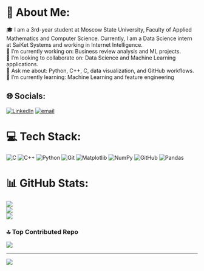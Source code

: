 # 💫 About Me:
🎓 I am a 3rd-year student at Moscow State University, Faculty of Applied Mathematics and Computer Science. Currently, I am a Data Science intern at SaiKet Systems and working in Internet Intelligence.<br>🎯 I’m currently working on: Business review analysis and ML projects.<br>🤝 I’m looking to collaborate on: Data Science and Machine Learning applications.<br>💬 Ask me about: Python, C++, C, data visualization, and GitHub workflows.<br>🌱 I’m currently learning: Machine Learning and feature engineering


## 🌐 Socials:
[![LinkedIn](https://img.shields.io/badge/LinkedIn-%230077B5.svg?logo=linkedin&logoColor=white)](https://linkedin.com/in/ibragim-abbasov-809819298) [![email](https://img.shields.io/badge/Email-D14836?logo=gmail&logoColor=white)](mailto:ibragimabbasov05@gmail.com) 

# 💻 Tech Stack:
![C](https://img.shields.io/badge/c-%2300599C.svg?style=flat&logo=c&logoColor=white) ![C++](https://img.shields.io/badge/c++-%2300599C.svg?style=flat&logo=c%2B%2B&logoColor=white) ![Python](https://img.shields.io/badge/python-3670A0?style=flat&logo=python&logoColor=ffdd54) ![Git](https://img.shields.io/badge/git-%23F05033.svg?style=flat&logo=git&logoColor=white) ![Matplotlib](https://img.shields.io/badge/Matplotlib-%23ffffff.svg?style=flat&logo=Matplotlib&logoColor=black) ![NumPy](https://img.shields.io/badge/numpy-%23013243.svg?style=flat&logo=numpy&logoColor=white) ![GitHub](https://img.shields.io/badge/github-%23121011.svg?style=flat&logo=github&logoColor=white) ![Pandas](https://img.shields.io/badge/pandas-%23150458.svg?style=flat&logo=pandas&logoColor=white)
# 📊 GitHub Stats:
![](https://github-readme-stats.vercel.app/api?username=IbragimCoder&theme=monokai&hide_border=false&include_all_commits=false&count_private=false)<br/>
![](https://github-readme-streak-stats.herokuapp.com/?user=IbragimCoder&theme=monokai&hide_border=false)<br/>
![](https://github-readme-stats.vercel.app/api/top-langs/?username=IbragimCoder&theme=monokai&hide_border=false&include_all_commits=false&count_private=false&layout=compact)

### 🔝 Top Contributed Repo
![](https://github-contributor-stats.vercel.app/api?username=IbragimCoder&limit=5&theme=cobalt&combine_all_yearly_contributions=true)

---
[![](https://visitcount.itsvg.in/api?id=IbragimCoder&icon=0&color=12)](https://visitcount.itsvg.in)

<!-- Proudly created with GPRM ( https://gprm.itsvg.in ) -->
